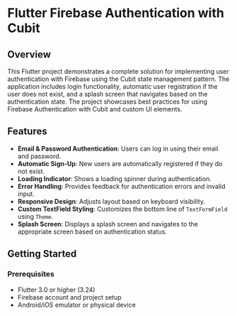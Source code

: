 # Flutter Firebase Authentication with Cubit

## Overview

This Flutter project demonstrates a complete solution for implementing user authentication with Firebase using the Cubit state management pattern. The application includes login functionality, automatic user registration if the user does not exist, and a splash screen that navigates based on the authentication state. The project showcases best practices for using Firebase Authentication with Cubit and custom UI elements.

## Features

- **Email & Password Authentication**: Users can log in using their email and password.
- **Automatic Sign-Up**: New users are automatically registered if they do not exist.
- **Loading Indicator**: Shows a loading spinner during authentication.
- **Error Handling**: Provides feedback for authentication errors and invalid input.
- **Responsive Design**: Adjusts layout based on keyboard visibility.
- **Custom TextField Styling**: Customizes the bottom line of `TextFormField` using `Theme`.
- **Splash Screen**: Displays a splash screen and navigates to the appropriate screen based on authentication status.

## Getting Started

### Prerequisites

- Flutter 3.0 or higher (3.24)
- Firebase account and project setup
- Android/iOS emulator or physical device

